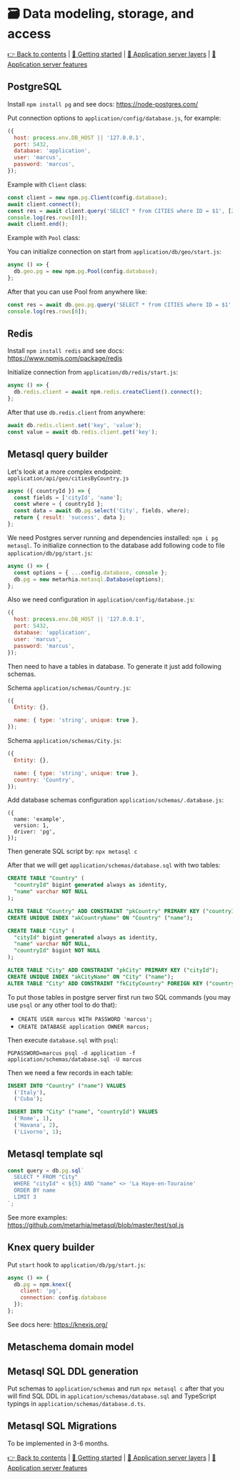 # 🗃️ Data modeling, storage, and access

[👉 Back to contents](/) | [🚀 Getting started](/content/en/START.md) | [🥞 Application server layers](/content/en/LAYERS.md) | [🧩 Application server features](/content/en/SERVER.md)

## PostgreSQL

Install `npm install pg` and see docs: https://node-postgres.com/

Put connection options to `application/config/database.js`, for example:

```js
({
  host: process.env.DB_HOST || '127.0.0.1',
  port: 5432,
  database: 'application',
  user: 'marcus',
  password: 'marcus',
});
```

Example with `Client` class:

```js
const client = new npm.pg.Client(config.database);
await client.connect();
const res = await client.query('SELECT * from CITIES where ID = $1', [25]);
console.log(res.rows[0]);
await client.end();
```

Example with `Pool` class:

You can initialize connection on start from `application/db/geo/start.js`:

```js
async () => {
  db.geo.pg = new npm.pg.Pool(config.database);
};
```

After that you can use Pool from anywhere like:

```js
const res = await db.geo.pg.query('SELECT * from CITIES where ID = $1', [25]);
console.log(res.rows[0]);
```

## Redis

Install `npm install redis` and see docs: https://www.npmjs.com/package/redis

Initialize connection from `application/db/redis/start.js`:

```js
async () => {
  db.redis.client = await npm.redis.createClient().connect();
};
```

After that use `db.redis.client` from anywhere:

```js
await db.redis.client.set('key', 'value');
const value = await db.redis.client.get('key');
```

## Metasql query builder

Let's look at a more complex endpoint: `application/api/geo/citiesByCountry.js`

```js
async ({ countryId }) => {
  const fields = ['cityId', 'name'];
  const where = { countryId };
  const data = await db.pg.select('City', fields, where);
  return { result: 'success', data };
};
```

We need Postgres server running and dependencies installed: `npm i pg metasql`.
To initialize connection to the database add following code to file `application/db/pg/start.js`:

```js
async () => {
  const options = { ...config.database, console };
  db.pg = new metarhia.metasql.Database(options);
};
```

Also we need configuration in `application/config/database.js`:

```js
({
  host: process.env.DB_HOST || '127.0.0.1',
  port: 5432,
  database: 'application',
  user: 'marcus',
  password: 'marcus',
});
```

Then need to have a tables in database. To generate it just add following schemas.

Schema `application/schemas/Country.js`:

```js
({
  Entity: {},

  name: { type: 'string', unique: true },
});
```

Schema `application/schemas/City.js`:

```js
({
  Entity: {},

  name: { type: 'string', unique: true },
  country: 'Country',
});
```

Add database schemas configuration `application/schemas/.database.js`:

```
({
  name: 'example',
  version: 1,
  driver: 'pg',
});
```

Then generate SQL script by: `npx metasql c`

After that we will get `application/schemas/database.sql` with two tables:

```sql
CREATE TABLE "Country" (
  "countryId" bigint generated always as identity,
  "name" varchar NOT NULL
);

ALTER TABLE "Country" ADD CONSTRAINT "pkCountry" PRIMARY KEY ("countryId");
CREATE UNIQUE INDEX "akCountryName" ON "Country" ("name");

CREATE TABLE "City" (
  "cityId" bigint generated always as identity,
  "name" varchar NOT NULL,
  "countryId" bigint NOT NULL
);

ALTER TABLE "City" ADD CONSTRAINT "pkCity" PRIMARY KEY ("cityId");
CREATE UNIQUE INDEX "akCityName" ON "City" ("name");
ALTER TABLE "City" ADD CONSTRAINT "fkCityCountry" FOREIGN KEY ("countryId") REFERENCES "Country" ("countryId");
```

To put those tables in postgre server first run two SQL commands (you may use `psql` or any other tool to do that):
- `CREATE USER marcus WITH PASSWORD 'marcus';`
- `CREATE DATABASE application OWNER marcus;`

Then execute `database.sql` with `psql`:

```
PGPASSWORD=marcus psql -d application -f application/schemas/database.sql -U marcus
```

Then we need a few records in each table:

```sql
INSERT INTO "Country" ("name") VALUES
  ('Italy'),
  ('Cuba');

INSERT INTO "City" ("name", "countryId") VALUES
  ('Rome', 1),
  ('Havana', 2),
  ('Livorno', 1);
```

## Metasql template sql

```js
const query = db.pg.sql`
  SELECT * FROM "City"
  WHERE "cityId" < ${5} AND "name" <> 'La Haye-en-Touraine'
  ORDER BY name
  LIMIT 3
`;
```

See more examples: https://github.com/metarhia/metasql/blob/master/test/sql.js

## Knex query builder

Put `start` hook to `application/db/pg/start.js`:

```js
async () => {
  db.pg = npm.knex({
    client: 'pg',
    connection: config.database
  });
};
```

See docs here: https://knexjs.org/

## Metaschema domain model

## Metasql SQL DDL generation

Put schemas to `application/schemas` and run `npx metasql c` after that you will find SQL DDL in `application/schemas/database.sql` and TypeScript typings in `application/schemas/database.d.ts`.

## Metasql SQL Migrations

To be implemented in 3-6 months.

[👉 Back to contents](/) | [🚀 Getting started](/content/en/START.md) | [🥞 Application server layers](/content/en/LAYERS.md) | [🧩 Application server features](/content/en/SERVER.md)
